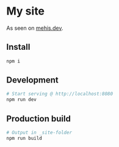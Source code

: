 # My site

As seen on [mehis.dev](https://mehis.dev).

## Install

```bash
npm i
```

## Development

```bash
# Start serving @ http://localhost:8080
npm run dev
```

## Production build

```bash
# Output in _site-folder
npm run build
```
